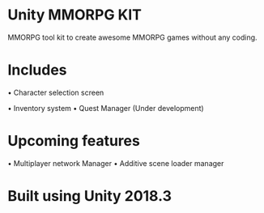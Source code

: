 # Unity MMORPG KIT
MMORPG tool kit to create awesome MMORPG games without any coding.

# Includes
• Character selection screen

• Inventory system
• Quest Manager (Under development)

# Upcoming features
• Multiplayer network Manager
• Additive scene loader manager

# Built using Unity 2018.3

